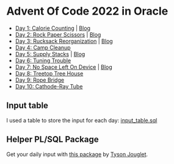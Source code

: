 # Advent Of Code 2022 in Oracle

- [Day 1: Calorie Counting](./src/01/) | [Blog](https://hartenfeller.dev/blog/advent-of-code-in-oracle-day-1)
- [Day 2: Rock Paper Scissors](./src/02/) | [Blog](https://hartenfeller.dev/blog/advent-of-code-in-oracle-day-2)
- [Day 3: Rucksack Reorganization](./src/03/) | [Blog](https://hartenfeller.dev/blog/advent-of-code-in-oracle-day-3)
- [Day 4: Camp Cleanup](./src/04/)
- [Day 5: Supply Stacks](./src/05/) | [Blog](https://hartenfeller.dev/blog/advent-of-code-in-oracle-day-5)
- [Day 6: Tuning Trouble](./src/06/)
- [Day 7: No Space Left On Device](./src/07/) | [Blog](https://hartenfeller.dev/blog/advent-of-code-in-oracle-day-7)
- [Day 8: Treetop Tree House](./src/08/)
- [Day 9: Rope Bridge](./src/09/)
- [Day 10: Cathode-Ray Tube](./src/10/)


## Input table

I used a table to store the input for each day: [input_table.sql](./input_table.sql)

## Helper PL/SQL Package

Get your daily input with [this package](https://gist.github.com/TysonJouglet/fefffe3ee4e874aeab2e42b2b1649f28) by [Tyson Jouglet](https://github.com/TysonJouglet).
